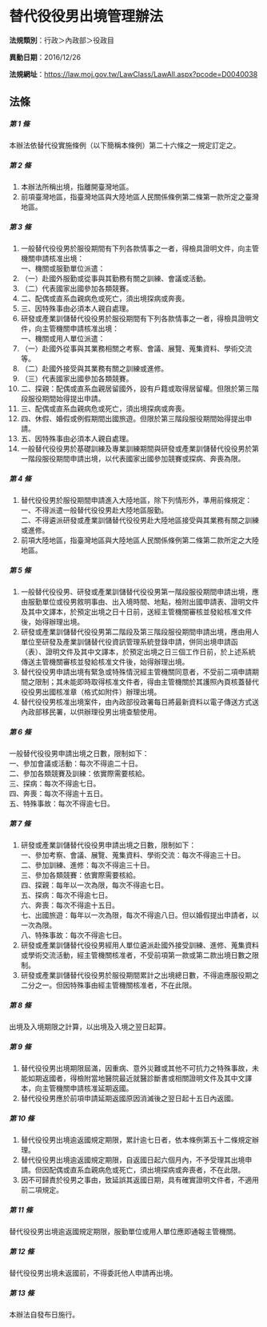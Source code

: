 # 替代役役男出境管理辦法

**法規類別**：行政＞內政部＞役政目

**異動日期**：2016/12/26  

**法規網址**：https://law.moj.gov.tw/LawClass/LawAll.aspx?pcode=D0040038





## 法條
##### 第 1 條
本辦法依替代役實施條例（以下簡稱本條例）第二十六條之一規定訂定之。

##### 第 2 條
1. 本辦法所稱出境，指離開臺灣地區。
1. 前項臺灣地區，指臺灣地區與大陸地區人民關係條例第二條第一款所定之臺灣地區。

##### 第 3 條
1. 一般替代役役男於服役期間有下列各款情事之一者，得檢具證明文件，向主管機關申請核准出境：  
一、機關或服勤單位派遣：
1. （一）赴國外服勤或從事與其勤務有關之訓練、會議或活動。
1. （二）代表國家出國參加各類競賽。
1. 二、配偶或直系血親病危或死亡，須出境探病或奔喪。
1. 三、因特殊事由必須本人親自處理。
1. 研發或產業訓儲替代役役男於服役期間有下列各款情事之一者，得檢具證明文件，向主管機關申請核准出境：  
一、機關或用人單位派遣：
1. （一）赴國外從事與其業務相關之考察、會議、展覽、蒐集資料、學術交流等。
1. （二）赴國外接受與其業務有關之訓練或進修。
1. （三）代表國家出國參加各類競賽。
1. 二、探親：配偶或直系血親居留國外，設有戶籍或取得居留權。但限於第三階段服役期間始得提出申請。
1. 三、配偶或直系血親病危或死亡，須出境探病或奔喪。
1. 四、休假、婚假或例假期間出國旅遊。但限於第三階段服役期間始得提出申請。
1. 五、因特殊事由必須本人親自處理。
1. 一般替代役役男於基礎訓練及專業訓練期間與研發或產業訓儲替代役役男於第一階段服役期間申請出境，以代表國家出國參加競賽或探病、奔喪為限。

##### 第 4 條
1. 替代役役男於服役期間申請進入大陸地區，除下列情形外，準用前條規定：  
一、不得派遣一般替代役役男赴大陸地區服勤。  
二、不得遴派研發或產業訓儲替代役役男赴大陸地區接受與其業務有關之訓練或進修。
1. 前項大陸地區，指臺灣地區與大陸地區人民關係條例第二條第二款所定之大陸地區。

##### 第 5 條
1. 一般替代役役男、研發或產業訓儲替代役役男第一階段服役期間申請出境，應由服勤單位或役男敘明事由、出入境時間、地點，檢附出國申請表、證明文件及其中文譯本，於預定出境之日十日前，送經主管機關審核並發給核准文件後，始得辦理出境。
1. 研發或產業訓儲替代役役男第二階段及第三階段服役期間申請出境，應由用人單位至研發及產業訓儲替代役資訊管理系統登錄申請，併同出境申請函（表）、證明文件及其中文譯本，於預定出境之日三個工作日前，於上述系統傳送主管機關審核並發給核准文件後，始得辦理出境。
1. 替代役役男申請出境有緊急或特殊情況經主管機關同意者，不受前二項申請期間之限制；其未能即時取得核准文件者，得由主管機關於其護照內頁核蓋替代役役男出國核准章（格式如附件）辦理出境。
1. 替代役役男核准出境案件，由內政部役政署每日將最新資料以電子傳送方式送內政部移民署，以供辦理役男出境查驗使用。

##### 第 6 條
一般替代役役男申請出境之日數，限制如下：  
一、參加會議或活動：每次不得逾二十日。  
二、參加各類競賽及訓練：依實際需要核給。  
三、探病：每次不得逾七日。  
四、奔喪：每次不得逾十五日。  
五、特殊事故：每次不得逾七日。

##### 第 7 條
1. 研發或產業訓儲替代役役男申請出境之日數，限制如下：  
一、參加考察、會議、展覽、蒐集資料、學術交流：每次不得逾三十日。  
二、參加訓練、進修：每次不得逾三十日。  
三、參加各類競賽：依實際需要核給。  
四、探親：每年以一次為限，每次不得逾七日。  
五、探病：每次不得逾七日。  
六、奔喪：每次不得逾十五日。  
七、出國旅遊：每年以一次為限，每次不得逾八日。但以婚假提出申請者，以一次為限。  
八、特殊事故：每次不得逾七日。
1. 研發或產業訓儲替代役役男經用人單位遴派赴國外接受訓練、進修、蒐集資料或學術交流活動，經主管機關核准者，不受前項第一款或第二款出境日數之限制。
1. 研發或產業訓儲替代役役男於服役期間累計之出境總日數，不得逾應服役期之二分之一。但因特殊事由經主管機關核准者，不在此限。

##### 第 8 條
出境及入境期限之計算，以出境及入境之翌日起算。

##### 第 9 條
1. 替代役役男出境期限屆滿，因重病、意外災難或其他不可抗力之特殊事故，未能如期返國者，得檢附當地醫院最近就醫診斷書或相關證明文件及其中文譯本，向主管機關申請核准延期返國。 
1. 替代役役男應於前項申請延期返國原因消滅後之翌日起十五日內返國。

##### 第 10 條
1. 替代役役男出境逾返國規定期限，累計逾七日者，依本條例第五十二條規定辦理。
1. 替代役役男出境逾返國規定期限，自返國日起六個月內，不予受理其出境申請。但因配偶或直系血親病危或死亡，須出境探病或奔喪者，不在此限。
1. 因不可歸責於役男之事由，致延誤其返國日期，具有確實證明文件者，不適用前二項規定。

##### 第 11 條
替代役役男出境逾返國規定期限，服勤單位或用人單位應即通報主管機關。

##### 第 12 條
替代役役男出境未返國前，不得委託他人申請再出境。

##### 第 13 條
本辦法自發布日施行。


